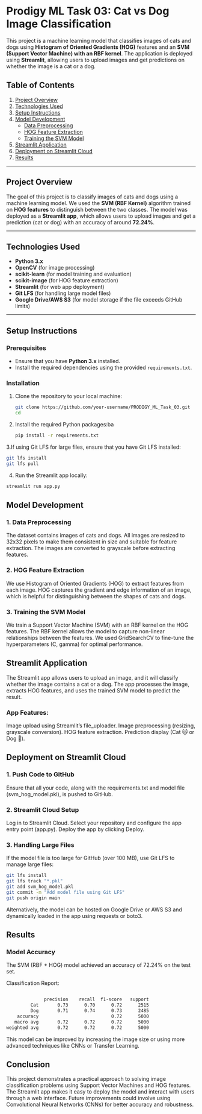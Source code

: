 
# Prodigy ML Task 03: Cat vs Dog Image Classification

This project is a machine learning model that classifies images of cats and dogs using **Histogram of Oriented Gradients (HOG)** features and an **SVM (Support Vector Machine) with an RBF kernel**. The application is deployed using **Streamlit**, allowing users to upload images and get predictions on whether the image is a cat or a dog.

## Table of Contents
1. [Project Overview](#project-overview)
2. [Technologies Used](#technologies-used)
3. [Setup Instructions](#setup-instructions)
4. [Model Development](#model-development)
   - [Data Preprocessing](#data-preprocessing)
   - [HOG Feature Extraction](#hog-feature-extraction)
   - [Training the SVM Model](#training-the-svm-model)
5. [Streamlit Application](#streamlit-application)
6. [Deployment on Streamlit Cloud](#deployment-on-streamlit-cloud)
7. [Results](#results)

---

## Project Overview

The goal of this project is to classify images of cats and dogs using a machine learning model. We used the **SVM (RBF Kernel)** algorithm trained on **HOG features** to distinguish between the two classes. The model was deployed as a **Streamlit app**, which allows users to upload images and get a prediction (cat or dog) with an accuracy of around **72.24%**.

---

## Technologies Used

- **Python 3.x**
- **OpenCV** (for image processing)
- **scikit-learn** (for model training and evaluation)
- **scikit-image** (for HOG feature extraction)
- **Streamlit** (for web app deployment)
- **Git LFS** (for handling large model files)
- **Google Drive/AWS S3** (for model storage if the file exceeds GitHub limits)

---

## Setup Instructions

### Prerequisites
- Ensure that you have **Python 3.x** installed.
- Install the required dependencies using the provided `requirements.txt`.

### Installation
1. Clone the repository to your local machine:
   ```bash
   git clone https://github.com/your-username/PRODIGY_ML_Task_03.git
   cd 
   ```
2. Install the required Python packages:ba
   ```bash
   pip install -r requirements.txt
   ```
3.If using Git LFS for large files, ensure that you have Git LFS installed:
```bash
git lfs install
git lfs pull
```
4. Run the Streamlit app locally:
```bash
streamlit run app.py
```

## Model Development
### 1. Data Preprocessing
The dataset contains images of cats and dogs. All images are resized to 32x32 pixels to make them consistent in size and suitable for feature extraction.
The images are converted to grayscale before extracting features.
### 2. HOG Feature Extraction
We use Histogram of Oriented Gradients (HOG) to extract features from each image. HOG captures the gradient and edge information of an image, which is helpful for distinguishing between the shapes of cats and dogs.
### 3. Training the SVM Model
We train a Support Vector Machine (SVM) with an RBF kernel on the HOG features. The RBF kernel allows the model to capture non-linear relationships between the features.
We used GridSearchCV to fine-tune the hyperparameters (C, gamma) for optimal performance. 


## Streamlit Application
The Streamlit app allows users to upload an image, and it will classify whether the image contains a cat or a dog. The app processes the image, extracts HOG features, and uses the trained SVM model to predict the result.

### App Features:
Image upload using Streamlit’s file_uploader.
Image preprocessing (resizing, grayscale conversion).
HOG feature extraction.
Prediction display (Cat 🐱 or Dog 🐶).

## Deployment on Streamlit Cloud
### 1. Push Code to GitHub
Ensure that all your code, along with the requirements.txt and model file (svm_hog_model.pkl), is pushed to GitHub.

### 2. Streamlit Cloud Setup
Log in to Streamlit Cloud.
Select your repository and configure the app entry point (app.py).
Deploy the app by clicking Deploy.
### 3. Handling Large Files
If the model file is too large for GitHub (over 100 MB), use Git LFS to manage large files:
```bash
git lfs install
git lfs track "*.pkl"
git add svm_hog_model.pkl
git commit -m "Add model file using Git LFS"
git push origin main
```
Alternatively, the model can be hosted on Google Drive or AWS S3 and dynamically loaded in the app using requests or boto3.


## Results 
### Model Accuracy
The SVM (RBF + HOG) model achieved an accuracy of 72.24% on the test set.

Classification Report:
```bash

              precision    recall  f1-score   support
         Cat       0.73      0.70      0.72      2515
         Dog       0.71      0.74      0.73      2485
    accuracy                           0.72      5000
   macro avg       0.72      0.72      0.72      5000
weighted avg       0.72      0.72      0.72      5000
```
This model can be improved by increasing the image size or using more advanced techniques like CNNs or Transfer Learning.

 ## Conclusion
This project demonstrates a practical approach to solving image classification problems using Support Vector Machines and HOG features. The Streamlit app makes it easy to deploy the model and interact with users through a web interface. Future improvements could involve using Convolutional Neural Networks (CNNs) for better accuracy and robustness.

